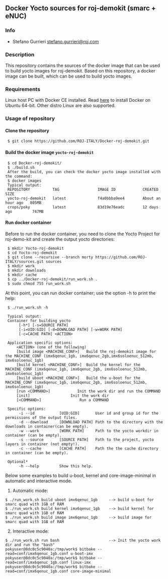 ## Docker Yocto sources for roj-demokit (smarc + eNUC)


### Info
* Stefano Gurrieri <stefano.gurrieri@roj.com>


### Description
This repository contains the sources of the docker image that can be used to build yocto images for roj-demokit. Based on this repository, a docker image can be built, which can be used to build yocto images.


### Requirements
Linux host PC with Docker CE installed.
Read [here](https://docs.docker.com/v17.09/engine/installation/linux/docker-ce/ubuntu/) to install Docker on Ubuntu 64-bit. Other distro Linux are also supported.


### Usage of repository
#### Clone the repository
     $ git clone https://github.com/ROJ-ITALY/Docker-roj-demokit.git
#### Build the docker image `yocto-roj-demokit`
     $ cd Docker-roj-demokit/
     $ ./build.sh
     After the build, you can check the docker yocto image installed with the command:
     $ docker images
     Typical output:
     REPOSITORY          TAG                 IMAGE ID            CREATED             SIZE
     yocto-roj-demokit   latest              f4a0bbba9ee4        About an hour ago   805MB
     crops/poky          latest              83d19e76eadc        12 days ago         747MB
#### Run docker container
Before to run the docker container, you need to clone the Yocto Project for roj-demo-kit and create the output yocto directories:

     $ mkdir Yocto-roj-demokit
     $ cd Yocto-roj-demokit
     $ git clone --recursive --branch morty https://github.com/ROJ-ITALY/sources.git sources
     $ mkdir work
     $ mkdir downloads
     $ mkdir cache
     $ cp ../Docker-roj-demokit/run_work.sh .
     $ sudo chmod 755 run_work.sh
    
At this point, you can run docker container; use the option -h to print the help:

     $ ./run_work.sh -h
     
     Typical output:
     Container for building yocto
          [-h*] [-s=SOURCE PATH]  
          [-i=UID:GID] [-d=DOWNLOAD PATH] [-w=WORK PATH] 
          [-c=CACHE PATH] <ACTION>
          
     Application specific options:
	     <ACTION> (one of the following)
	     [build image <MACHINE_CONF>]	Build the roj-demokit image for the MACHINE_CONF (imx6qenuc_1gb, imx6qenuc_2gb,imx6soloenuc_512mb, imx6soloenuc_1gb)
	     [build kernel <MACHINE_CONF>]	Build the kernel for the MACHINE_CONF (imx6qenuc_1gb, imx6qenuc_2gb, imx6soloenuc_512mb, imx6soloenuc_1gb)
	     [build uboot <MACHINE_CONF>]	Build the u-boot for the MACHINE_CONF (imx6qenuc_1gb, imx6qenuc_2gb, imx6soloenuc_512mb, imx6soloenuc_1gb)
	     [run <COMMAND>]			Init the work dir and run the COMMAND
	     [init]				     Init the work dir
	     [<COMMAND>]			     Run a COMMAND

     Specific options:
          -i --id           [UID:GID]       User id and group id for the permissions of the output files.
          -d --download     [DOWNLOAD PATH] Path to the directory with the downloads in container(can be empty).
          -w --work         [WORK PATH]     Path to the yocto workdir in container (can be empty).
          -s --source       [SOURCE PATH]   Path to the project, yocto layers in container (not empty!).
          -c --cache        [CACHE PATH]    Path the the cache directory in container (can be empty).
          
     Optional*
          -h --help         Show this help.
          
  Below some examples to build u-boot, kernel and core-image-minimal in automatic and interactive mode.
  1. Automatic mode:
  
    $ ./run_work.sh build uboot imx6qenuc_1gb     --> build u-boot for smarc quad with 1GB of RAM
    $ ./run_work.sh build kernel imx6qenuc_1gb    --> build kernel for smarc quad with 1GB of RAM
    $ ./run_work.sh build image imx6qenuc_1gb     --> build image for smarc quad with 1GB of RAM      
  2. Interactive mode:
  
    $ ./run_work.sh run bash                      --> Init the yocto work dir and run the "bash"
    pokyuser@8dc0c5c9040a:/tmp/work$ bitbake --read=conf/imx6qenuc_1gb.conf u-boot-imx
    pokyuser@8dc0c5c9040a:/tmp/work$ bitbake --read=conf/imx6qenuc_1gb.conf linux-imx
    pokyuser@8dc0c5c9040a:/tmp/work$ bitbake --read=conf/imx6qenuc_1gb.conf core-image-minimal
  
          

